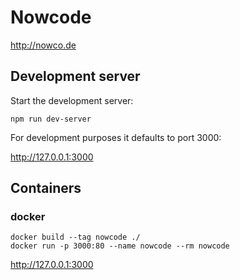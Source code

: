 # Nowcode

http://nowco.de

## Development server

Start the development server:
```
npm run dev-server
```

For development purposes it defaults to port 3000:

http://127.0.0.1:3000

## Containers

### docker

```
docker build --tag nowcode ./
docker run -p 3000:80 --name nowcode --rm nowcode
```

http://127.0.0.1:3000
